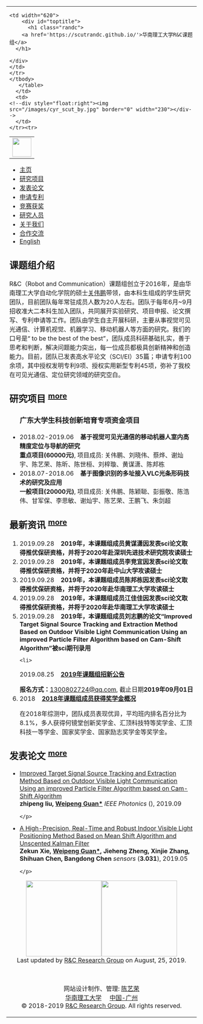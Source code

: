 
<!DOCTYPE html PUBLIC "-//W3C//DTD XHTML 1.1//EN" "http://www.w3.org/TR/xhtml11/DTD/xhtml11.dtd">

<html xmlns="http://www.w3.org/1999/xhtml" xml:lang="en" class="cye-nm">
<head><meta http-equiv="Content-Type" content="text/html; charset=UTF-8">
<link rel="shortcut icon" href="./picture/randc_logo.png">
	
<meta name="keywords" content="R&C课题组, 华南理工大学, 可见光通信, 机器人, R&C Research Group, South China University of Technology, robot, VLC, communication">
<meta name="description" content="R&C课题组的主页">
<meta name="360-site-verification" content="d423d8da2550ca5def68c898ec0f4a36" />
<link rel="stylesheet" href="./css/jemdoc.css" type="text/css">

<title>华南理工大学R&C课题组</title>

<script type="text/javascript" async="" src="./css/ga.js"></script><script type="text/javascript">
  var _gaq = _gaq || [];
  _gaq.push(['_setAccount', 'UA-39824124-1']);
  _gaq.push(['_trackPageview']);
  (function() {
    var ga = document.createElement('script'); ga.type = 'text/javascript'; ga.async = true;
    ga.src = ('https:' == document.location.protocol ? 'https://ssl' : 'http://www') + '.google-analytics.com/ga.js';
    var s = document.getElementsByTagName('script')[0]; s.parentNode.insertBefore(ga, s);
  })();
</script>

<style id="nightModeStyle">
html.cye-enabled.cye-nm:not(*:-webkit-full-screen-ancestor) body,
html.cye-enabled.cye-nm:not(*:-webkit-full-screen-ancestor) #cye-workaround-body {-webkit-filter:contrast(91%) brightness(84%) invert(1);}</style><style id="cyebody">html.cye-enabled.cye-lm body{background-color:#cce8cf !important;border-color:rgb(51, 58, 51) !important;background-image:none !important;color:#000000  !important}</style><style id="cyediv">html.cye-enabled.cye-lm div{background-color:#cce8cf !important;border-color:rgb(51, 58, 51) !important;background-image:none !important;color:#000000  !important}</style><style id="cyetable">html.cye-enabled.cye-lm th{background-color:#cce8cf !important;border-color:rgb(51, 58, 51) !important;background-image:none !important;color:#000000  !important}html.cye-enabled.cye-lm td{background-color:#cce8cf !important;border-color:rgb(51, 58, 51) !important;background-image:none !important;color:#000000  !important}</style><style id="cyetextInput">html.cye-enabled.cye-lm input[type=text]{background-color:#cce8cf !important;border-color:rgb(51, 58, 51) !important;background-image:none !important;color:#000000  !important}html.cye-enabled.cye-lm textarea{background-color:#cce8cf !important;border-color:rgb(51, 58, 51) !important;background-image:none !important;color:#000000  !important}</style><style id="cyeselect">html.cye-enabled.cye-lm select{background-color:#cce8cf !important;border-color:rgb(51, 58, 51) !important;background-image:none !important;color:#000000  !important}</style><style id="cyeul">html.cye-enabled.cye-lm ul{background-color:#cce8cf !important;border-color:rgb(51, 58, 51) !important;background-image:none !important;color:#000000  !important}</style><style id="cyeChangeByClick">html.cye-enabled.cye-lm .cye-lm-tag,html.cye-enabled.cye-lm.cye-lm-tag{background-color:#cce8cf !important;border-color:rgb(51, 58, 51) !important;background-image:none !important;color:#000000  !important}</style>
<style id="style-1-cropbar-clipper">/* Copyright 2014 Evernote Corporation. All rights reserved. */
.en-markup-crop-options {
    top: 18px !important;
    left: 50% !important;
    margin-left: -100px !important;
    width: 200px !important;
    border: 2px rgba(255,255,255,.38) solid !important;
    border-radius: 4px !important;
}
<script>
  (function(i,s,o,g,r,a,m){i['GoogleAnalyticsObject']=r;i[r]=i[r]||function(){
  (i[r].q=i[r].q||[]).push(arguments)},i[r].l=1*new Date();a=s.createElement(o),
  m=s.getElementsByTagName(o)[0];a.async=1;a.src=g;m.parentNode.insertBefore(a,m)
  })(window,document,'script','https://www.google-analytics.com/analytics.js','ga');
  ga('create', 'UA-82384246-1', 'auto');
  ga('send', 'pageview');
</script>
.en-markup-crop-options div div:first-of-type {
    margin-left: 0px !important;
}

h1.randc{font-size:50px;}

ul.menu{
    list-style-type: none;
    margin: 0;
    padding: 0;
    overflow: hidden;
    background-color: #909090;
    /*position: fixed;*/
    top: 0;
    width: 100%;
}

li.menu {
    float: left;
}

li.menu a {
    display: block;
    color: white;
    text-align: center;
    padding: 16px 16px;
    text-decoration: none;
}

li.menu a:hover:not(.active) {
    background-color: #111;
}

.active {
    background-color: #3333FF;
}
	
</style>

	
	
</head>


	
<body ryt12610="1">
<div id="layout-content" style="margin-top:15px">

<table>
  <tbody>
    <tr>
      <td width="670">
       <table>
        <tbody>
	<col valign="middle">
        <tr>
	<td width="50">
	<div style="float:right"><img src="./picture/randc_logo.png" border="0" width="50"></div>	
	</td>

	<td width="620">
        <div id="toptitle">
          <h1 class="randc">
		<a href='https://scutrandc.github.io/'>华南理工大学R&C课题组</a>
	  </h1>
		
	</div>
	</td>
	</tr>
	</tbody>
       </table>
      </td>
      <td>
	<!--div style="float:right"><img src="/images/cyr_scut_by.jpg" border="0" width="230"></div-->
      </td>
    </tr><tr>
  </tr></tbody>
</table>

<!--此处插入菜单框架-->

<ul class="menu">
  <li class="menu"><a href="https://scutrandc.github.io/">主页</a></li>
  <li class="menu"><a href="https://scutrandc.github.io/projects/">研究项目</a></li>
  <li class="menu"><a href="https://scutrandc.github.io/papers/">发表论文</a></li>
  <li class="menu"><a href="https://scutrandc.github.io/patents/">申请专利</a></li>
  <li class="menu"><a href="https://scutrandc.github.io/awards/">竞赛获奖</a></li>
  <li class="menu"><a href="https://scutrandc.github.io/researchers/">研究人员</a></li>
  <li class="menu"><a href="https://scutrandc.github.io/aboutus/">关于我们</a></li>
  <li class="menu"><a href="https://scutrandc.github.io/cooperation/">合作交流</a></li>
  <li class="menu"><a href="https://scutrandc.github.io/english/">English</a></li>

</ul>

<h2>课题组介绍</h2>
  <p>
  R&C（Robot and Communication）课题组创立于2016年，是由华南理工大学自动化学院的硕士<a href="https://kwanwaipang.github.io/">关伟鹏</a>带领，由本科生组成的学生研究团队，目前团队每年常驻成员人数为20人左右。团队于每年6月~9月招收准大二本科生加入团队，共同展开实验研究、项目申报、论文撰写、专利申请等工作。团队由学生自主开展科研，主要从事视觉可见光通信、计算机视觉、机器学习、移动机器人等方面的研究。我们的口号是“ to be the best of the best”，团队成员科研基础扎实，善于思考和判断，解决问题能力突出，每一位成员都极具创新精神和创造能力。目前，团队已发表高水平论文（SCI/EI）35篇；申请专利100余项，其中授权发明专利9项、授权实用新型专利45项，弥补了我校在可见光通信、定位研究领域的研究空白。
  </p>
  

<h2>研究项目 <sup><a href="https://scutrandc.github.io/projects/"><font class="highlight">more</font></a></sup></h2>
<ul>
<h3>广东大学生科技创新培育专项资金项目</h3>
  <li>
  2018.02-2019.06&nbsp;&nbsp;&nbsp;&nbsp;<b>基于视觉可见光通信的移动机器人室内高精度定位与导航的研究</b>
  </li>
  <b>重点项目(60000元)</b>, 项目成员: 关伟鹏、刘晓伟、蔡烨、谢灿宇、陈艺荣、陈昕、陈世桓、刘梓璇、黄谋潇、陈邦栋
  <li>
  2018.07-2018.06&nbsp;&nbsp;&nbsp;&nbsp;<b>基于图像识别的多址接入VLC光条形码技术的研究及应用</b>
  </li>
  <b>一般项目(20000元)</b>, 项目成员: 关伟鹏、陈颖聪、彭振敬、陈浩伟、甘军保、李思敏、谢灿宇、陈艺荣、王鹏飞、朱剑超


</ul>




<h2>最新资讯 <sup><a href="https://scutrandc.github.io/news/"><font class="highlight">more</font></a></sup></h2>
<ol>
  <li>
  2019.09.28&nbsp;&nbsp;&nbsp;&nbsp;<b>2019年，本课题组成员黄谋潇因发表sci论文取得推优保研资格，并将于2020年赴深圳先进技术研究院攻读硕士</b>
  </li>
	<li>
  2019.09.28&nbsp;&nbsp;&nbsp;&nbsp;<b>2019年，本课题组成员李竞宜因发表sci论文取得推优保研资格，并将于2020年赴中山大学攻读硕士</b>
  </li>
	<li>
  2019.09.28&nbsp;&nbsp;&nbsp;&nbsp;<b>2019年，本课题组成员陈邦栋因发表sci论文取得推优保研资格，并将于2020年赴华南理工大学攻读硕士</b>
  </li>
	<li>
  2019.09.28&nbsp;&nbsp;&nbsp;&nbsp;<b>2019年，本课题组成员江佳佳因发表sci论文取得推优保研资格，并将于2020年赴华南理工大学攻读硕士</b>
  </li>
		<li>
  2019.09.28&nbsp;&nbsp;&nbsp;&nbsp;<b>2019年，本课题组成员刘志鹏的论文“Improved Target Signal Source Tracking and Extraction Method Based on Outdoor Visible Light Communication Using an improved Particle Filter Algorithm based on Cam-Shift Algorithm”被sci期刊录用</b>
  </li>
	
	

	
	<li>
  2019.08.25&nbsp;&nbsp;&nbsp;&nbsp;<b><a href="https://scutrandc.github.io/news/2019/zhaoxin2019.html">2019年课题组招新公告</a></b>
  </li>
  <b>报名方式：</b><a href="mailto:1300802724@qq.com">1300802724@qq.com</a>, 截止日期<b><font class="highlight">2019年09月01日</font></b>

  <li>
  2018&nbsp;&nbsp;&nbsp;&nbsp;<b><a href="#">2018年课题组成员获得奖学金概况</a></b>
  </li>
  <p>
     在2018年综测中，团队成员表现优异，平均班内排名百分比为8.1%，多人获得何镜堂创新奖学金、汇顶科技特等奖学金、汇顶科技一等学金、国家奖学金、国家励志奖学金等奖学金。
  </p>

	

</ol>



<h2>发表论文 <sup><a href="https://scutrandc.github.io/papers/"><font class="highlight">more</font></a></sup></h2>
<ul>
<li>
    <a href="https://www.mdpi.com/1424-8220/19/5/1094">
Improved Target Signal Source Tracking and Extraction Method Based on Outdoor Visible Light Communication Using an improved Particle Filter Algorithm based on Cam-Shift Algorithm</a><br>
	 <b>zhipeng liu, <a href="https://kwanwaipang.github.io/">Weipeng Guan*</a></b>
    <em>IEEE Photonics</em> (<b></b>), 2019.09<br>
    <p style="margin-top:3px">

    </p>
 </li>	
 <li>
    <a href="https://www.mdpi.com/1424-8220/19/5/1094">A High-Precision, Real-Time and Robust Indoor Visible Light Positioning Method Based on Mean Shift Algorithm and Unscented Kalman Filter</a><br>
	 <b>Zekun Xie, <a href="https://kwanwaipang.github.io/">Weipeng Guan*</a>, Jieheng Zheng, Xinjie Zhang, Shihuan Chen, Bangdong Chen</b>
    <em>sensors</em> (<b>3.031</b>), 2019.05<br>
    <p style="margin-top:3px">

    </p>
 </li>	
	

</ul>


<!--底部展示图片 陈艺荣-->
<div align="center"><img src="./picture/randc_logo.png" border="0" width="200"><img src="./picture/randc_scan.png" border="0" width="200"></div>

<div align="center">Last updated by <a href='https://scutrandc.github.io/'>R&C Research Group</a> on August, 25, 2019.</div>
<p>
</p>

<div align="center">
  <script type="text/javascript">
      var cnzz_protocol = (("https:" == document.location.protocol) ? "https://" : "http://");document.write(unescape("%3Cspan id='cnzz_stat_icon_1277960481'%3E%3C/span%3E%3Cscript src='" + cnzz_protocol + "v1.cnzz.com/z_stat.php%3Fid%3D1277960481%26online%3D1%26show%3Dline' type='text/javascript'%3E%3C/script%3E"));
  </script><br>
</div>

<!--网站说明 陈艺荣-->
<div align="center">
<p>
  网站设计制作、管理: <a href="http://www.yirongchen.com/">陈艺荣</a><br>
 <a href='http://www.scut.edu.cn/'>华南理工大学</a>&nbsp;&nbsp;&nbsp;&nbsp; <a href="https://map.baidu.com/poi/%E5%8D%8E%E5%8D%97%E7%90%86%E5%B7%A5%E5%A4%A7%E5%AD%A6(%E4%BA%94%E5%B1%B1%E6%A0%A1%E5%8C%BA)/@12618360.90415888,2639356.0395327103,11.68z?uid=a45f647e846847649a0050da&primaryUid=1706766828930469904&ugc_type=3&ugc_ver=1&device_ratio=1&compat=1&querytype=detailConInfo&da_src=shareurl">中国-广州</a><br>
 © 2018-2019 <a href='https://scutrandc.github.io/'>R&C Research Group</a>. All rights reserved.
</p>
</div>

</body>
</html>
